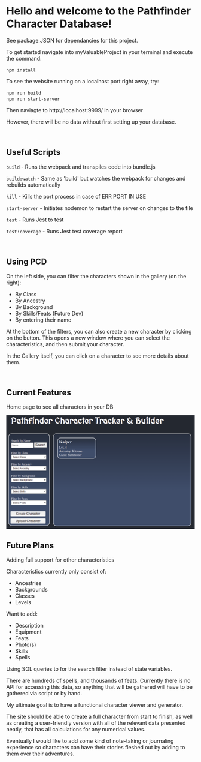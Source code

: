 # Hello and welcome to the Pathfinder Character Database!

See package.JSON for dependancies for this project.

To get started navigate into myValuableProject in your terminal and execute the command:

    npm install

To see the website running on a localhost port right away, try:

    npm run build
    npm run start-server

Then naviagte to http://localhost:9999/ in your browser

However, there will be no data without first setting up your database.

<br>

## Useful Scripts

<code>build</code> - Runs the webpack and transpiles code into bundle.js

<code>build:watch</code> - Same as 'build' but watches the webpack for changes and rebuilds automatically

<code>kill</code> - Kills the port process in case of ERR PORT IN USE

<code>start-server</code> - Initiates nodemon to restart the server on changes to the file

<code>test</code> - Runs Jest to test

<code>test:coverage</code> - Runs Jest test coverage report

<br>

## Using PCD

On the left side, you can filter the characters shown in the gallery (on the right):

- By Class
- By Ancestry
- By Background
- By Skills/Feats (Future Dev)
- By entering their name


At the bottom of the filters, you can also create a new character by clicking on the button. This opens a new window where you can select the characteristics, and then submit your character.

In the Gallery itself, you can click on a character to see more details about them.

<br>


## Current Features

Home page to see all characters in your DB

![Home Page](https://github.com/CotyJ/MVP/blob/main/screenshots/MVP_Splash.png?raw=true)



## Future Plans

Adding full support for other characteristics

Characteristics currently only consist of:
- Ancestries
- Backgrounds
- Classes
- Levels

Want to add:
- Description
- Equipment
- Feats
- Photo(s)
- Skills
- Spells

Using SQL queries to for the search filter instead of state variables.



There are hundreds of spells, and thousands of feats. Currently there is no API for accessing this data,
so anything that will be gathered will have to be gathered via script or by hand.

My ultimate goal is to have a functional character viewer and generator.

The site should be able to create a full character from start to finish, as well as creating a user-friendly version with all of the relevant data presented neatly, that has all calculations for any numerical values.

Eventually I would like to add some kind of note-taking or journaling experience so characters can have their stories fleshed out by adding to them over their adventures.
